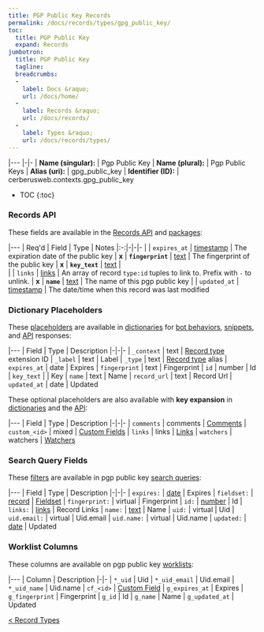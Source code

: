 ```yaml
---
title: PGP Public Key Records
permalink: /docs/records/types/gpg_public_key/
toc:
  title: PGP Public Key
  expand: Records
jumbotron:
  title: PGP Public Key
  tagline: 
  breadcrumbs:
  -
    label: Docs &raquo;
    url: /docs/home/
  -
    label: Records &raquo;
    url: /docs/records/
  -
    label: Types &raquo;
    url: /docs/records/types/
---
```


|---
|-|-
| **Name (singular):** | Pgp Public Key
| **Name (plural):** | Pgp Public Keys
| **Alias (uri):** | gpg_public_key
| **Identifier (ID):** | cerberusweb.contexts.gpg_public_key

* TOC
{:toc}

### Records API

These fields are available in the [Records API](/docs/api/endpoints/records/) and [packages](/docs/packages/):

|---
| Req'd | Field | Type | Notes
|:-:|-|-|-
|   | `expires_at` | [timestamp](/docs/records/fields/types/timestamp/) | The expiration date of the public key 
| **x** | **`fingerprint`** | [text](/docs/records/fields/types/text/) | The fingerprint of the public key 
| **x** | **`key_text`** | [text](/docs/records/fields/types/text/) |  
|   | `links` | [links](/docs/records/fields/types/links/) | An array of record `type:id` tuples to link to. Prefix with `-` to unlink. 
| **x** | **`name`** | [text](/docs/records/fields/types/text/) | The name of this pgp public key 
|   | `updated_at` | [timestamp](/docs/records/fields/types/timestamp/) | The date/time when this record was last modified 

### Dictionary Placeholders

These [placeholders](/docs/scripting/variables/#placeholders) are available in [dictionaries](/docs/bots/behaviors/dictionaries/) for [bot behaviors](/docs/bots/behaviors/), [snippets](/docs/snippets/), and [API](/docs/api/) responses:

|---
| Field | Type | Description
|-|-|-
| `_context` | text | [Record type](/docs/records/types/) extension ID
| `_label` | text | Label
| `_type` | text | [Record type](/docs/records/types/) alias
| `expires_at` | date | Expires
| `fingerprint` | text | Fingerprint
| `id` | number | Id
| `key_text` |  | Key
| `name` | text | Name
| `record_url` | text | Record Url
| `updated_at` | date | Updated

These optional placeholders are also available with **key expansion** in [dictionaries](/docs/bots/behaviors/dictionaries/key-expansion/) and the [API](/docs/api/responses/#expanding-keys-in-api-requests):

|---
| Field | Type | Description
|-|-|-
| `comments` | comments | [Comments](/docs/bots/behaviors/dictionaries/key-expansion/#comments)
| `custom_<id>` | mixed | [Custom Fields](/docs/bots/behaviors/dictionaries/key-expansion/#custom-fields)
| `links` | links | [Links](/docs/bots/behaviors/dictionaries/key-expansion/#links)
| `watchers` | watchers | [Watchers](/docs/bots/behaviors/dictionaries/key-expansion/#watchers)
	
### Search Query Fields

These [filters](/docs/search/#filters) are available in pgp public key [search queries](/docs/search/):

|---
| Field | Type | Description
|-|-|-
| `expires:` | [date](/docs/search/#dates) | Expires
| `fieldset:` | [record](/docs/search/#deep-search) | [Fieldset](/docs/records/types/custom_fieldset/)
| `fingerprint:` | virtual | Fingerprint
| `id:` | [number](/docs/search/#numbers) | Id
| `links:` | [links](/docs/search/#links) | Record Links
| `name:` | [text](/docs/search/#text) | Name
| `uid:` | virtual | Uid
| `uid.email:` | virtual | Uid.email
| `uid.name:` | virtual | Uid.name
| `updated:` | [date](/docs/search/#dates) | Updated
	
### Worklist Columns

These columns are available on pgp public key [worklists](/docs/worklists/):

|---
| Column | Description
|-|-
| `*_uid` | Uid
| `*_uid_email` | Uid.email
| `*_uid_name` | Uid.name
| `cf_<id>` | [Custom Field](/docs/records/types/custom_field/)
| `g_expires_at` | Expires
| `g_fingerprint` | Fingerprint
| `g_id` | Id
| `g_name` | Name
| `g_updated_at` | Updated

<div class="section-nav">
	<div class="left">
		<a href="/docs/records/types/" class="prev">&lt; Record Types</a>
	</div>
	<div class="right align-right">
	</div>
</div>
<div class="clear"></div>